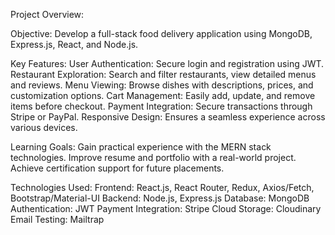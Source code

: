 Project Overview:

Objective: Develop a full-stack food delivery application using MongoDB, Express.js, React, and Node.js.

Key Features:
User Authentication: Secure login and registration using JWT.
Restaurant Exploration: Search and filter restaurants, view detailed menus and reviews.
Menu Viewing: Browse dishes with descriptions, prices, and customization options.
Cart Management: Easily add, update, and remove items before checkout.
Payment Integration: Secure transactions through Stripe or PayPal.
Responsive Design: Ensures a seamless experience across various devices.

Learning Goals:
Gain practical experience with the MERN stack technologies.
Improve resume and portfolio with a real-world project.
Achieve certification support for future placements.

Technologies Used:
Frontend: React.js, React Router, Redux, Axios/Fetch, Bootstrap/Material-UI
Backend: Node.js, Express.js
Database: MongoDB
Authentication: JWT
Payment Integration: Stripe
Cloud Storage: Cloudinary
Email Testing: Mailtrap
